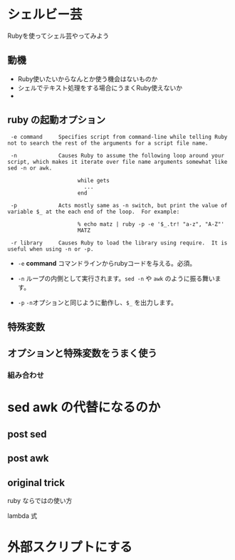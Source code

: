 # シェルビー芸

Rubyを使ってシェル芸やってみよう

## 動機

- Ruby使いたいからなんとか使う機会はないものか
- シェルでテキスト処理をする場合にうまくRuby使えないか
- 

## ruby の起動オプション

     -e command     Specifies script from command-line while telling Ruby not to search the rest of the arguments for a script file name.

     -n             Causes Ruby to assume the following loop around your script, which makes it iterate over file name arguments somewhat like sed -n or awk.

                          while gets
                            ...
                          end

     -p             Acts mostly same as -n switch, but print the value of variable $_ at the each end of the loop.  For example:

                          % echo matz | ruby -p -e '$_.tr! "a-z", "A-Z"'
                          MATZ

     -r library     Causes Ruby to load the library using require.  It is useful when using -n or -p.



- `-e` **command** コマンドラインからrubyコードを与える。必須。

- `-n` ループの内側として実行されます。`sed -n` や `awk` のように振る舞います。

- `-p` `-n`オプションと同じように動作し、`$_` を出力します。


## 特殊変数

## オプションと特殊変数をうまく使う

### 組み合わせ

# sed awk の代替になるのか

## post sed

## post awk

## original trick

ruby ならではの使い方

lambda 式

# 外部スクリプトにする




